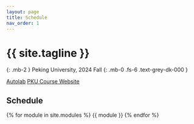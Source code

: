 ```yaml
---
layout: page
title: Schedule
nav_order: 1
---
```


# {{ site.tagline }}
{: .mb-2 }
Peking University, 2024 Fall
{: .mb-0 .fs-6 .text-grey-dk-000 }

<p>
<a href="https://autolab.pku.edu.cn" class="btn btn-purple">Autolab</a>
<a href="https://course.pku.edu.cn" class="btn btn-green">PKU Course Website</a>
</p>

## Schedule
{% for module in site.modules %}
<a name="week-{{module.weekNumber}}"></a>
{{ module }}
{% endfor %}